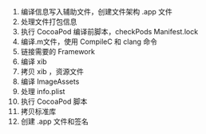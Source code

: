 1. 编译信息写入辅助文件，创建文件架构 .app 文件 
2. 处理文件打包信息 
3. 执行 CocoaPod 编译前脚本，checkPods Manifest.lock 
4. 编译.m文件，使用 CompileC 和 clang 命令 
5. 链接需要的 Framework 
6. 编译 xib 
7. 拷贝 xib ，资源文件 
8. 编译 ImageAssets 
9. 处理 info.plist 
10. 执行 CocoaPod 脚本 
11. 拷贝标准库 
12. 创建 .app 文件和签名